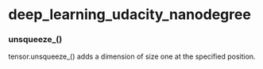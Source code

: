 # deep_learning_udacity_nanodegree

### unsqueeze_()
tensor.unsqueeze_() adds a dimension of size one at the specified position.
